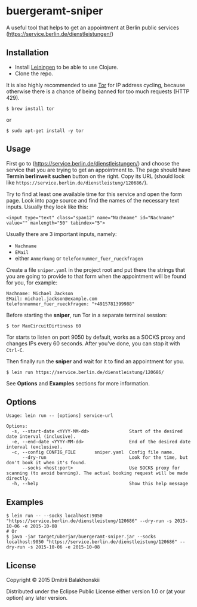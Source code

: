 # buergeramt-sniper

A useful tool that helps to get an appointment at Berlin public services (https://service.berlin.de/dienstleistungen/)

## Installation

- Install [Leiningen](http://leiningen.org/) to be able to use Clojure.
- Clone the repo.

It is also highly recommended to use [Tor](https://www.torproject.org/docs/documentation.html.en) for IP address cycling, because otherwise there is a chance of being banned for too much requests (HTTP 429).

    $ brew install tor

or

    $ sudo apt-get install -y tor

## Usage

First go to (https://service.berlin.de/dienstleistungen/) and choose the service that you are trying to get an appointment to.
The page should have **Termin berlinweit suchen** button on the right.
Copy its URL (should look like `https://service.berlin.de/dienstleistung/120686/`).

Try to find at least one available time for this service and open the form page. Look into page source and find the names of the necessary text inputs. Usually they look like this:

```
<input type="text" class="span12" name="Nachname" id="Nachname" value="" maxlength="50" tabindex="5">
```

Usually there are 3 important inputs, namely:

- `Nachname`
- `EMail`
- either `Anmerkung` or `telefonnummer_fuer_rueckfragen`

Create a file `sniper.yaml` in the project root and put there the strings that you are going to provide to that form when the appointment will be found for you, for example:

```
Nachname: Michael Jackson
EMail: michael.jackson@example.com
telefonnummer_fuer_rueckfragen: "+4915781399988"

```

Before starting the **sniper**, run Tor in a separate terminal session:

    $ tor MaxCircuitDirtiness 60

Tor starts to listen on port 9050 by default, works as a SOCKS proxy and changes IPs every 60 seconds. After you've done, you can stop it with `Ctrl-C`.

Then finally run the **sniper** and wait for it to find an appointment for you.

    $ lein run https://service.berlin.de/dienstleistung/120686/

See **Options** and **Examples** sections for more information.

## Options

```
Usage: lein run -- [options] service-url

Options:
  -s, --start-date <YYYY-MM-dd>               Start of the desired date interval (inclusive).
  -e, --end-date <YYYY-MM-dd>                 End of the desired date interval (exclusive).
  -c, --config CONFIG_FILE       sniper.yaml  Config file name.
      --dry-run                               Look for the time, but don't book it when it's found.
      --socks <host:port>                     Use SOCKS proxy for scanning (to avoid banning). The actual booking request will be made directly.
  -h, --help                                  Show this help message
```

## Examples

```
$ lein run -- --socks localhost:9050 "https://service.berlin.de/dienstleistung/120686" --dry-run -s 2015-10-06 -e 2015-10-08
# Or
$ java -jar target/uberjar/buergeramt-sniper.jar --socks localhost:9050 "https://service.berlin.de/dienstleistung/120686" --dry-run -s 2015-10-06 -e 2015-10-08
```

## License

Copyright © 2015 Dmitrii Balakhonskii

Distributed under the Eclipse Public License either version 1.0 or (at
your option) any later version.
